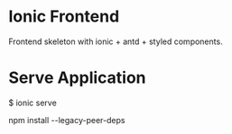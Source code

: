 # Ionic Frontend
Frontend skeleton with ionic + antd + styled components.

# Serve Application
$ ionic serve

npm install --legacy-peer-deps
